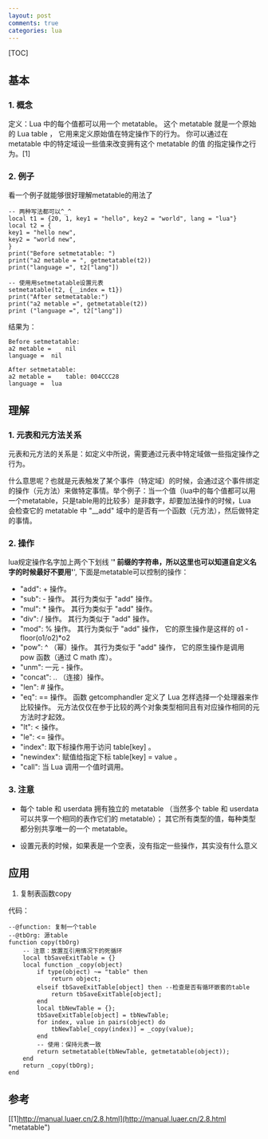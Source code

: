 ```yaml
---
layout: post
comments: true
categories: lua
---
```

[TOC]

## 基本

### 1. 概念
定义：Lua 中的每个值都可以用一个 metatable。 这个 metatable 就是一个原始的 Lua table ， 它用来定义原始值在特定操作下的行为。 你可以通过在 metatable 中的特定域设一些值来改变拥有这个 metatable 的值 的指定操作之行为。[1]





### 2. 例子

看一个例子就能够很好理解metatable的用法了

    -- 两种写法都可以^_^
	local t1 = {20, 1, key1 = "hello", key2 = "world", lang = "lua"}
	local t2 = {
	key1 = "hello new",
	key2 = "world new",
	}
	print("Before setmetatable: ")
	print("a2 metable = ", getmetatable(t2))
	print("language =", t2["lang"])

	-- 使用用setmetatable设置元表
	setmetatable(t2, {__index = t1})
	print("After setmetatable:")
	print("a2 metable =", getmetatable(t2))
	print ("language =", t2["lang"])

结果为：

    Before setmetatable: 
	a2 metable = 	nil
	language =	nil

	After setmetatable:
	a2 metable =	table: 004CCC28
	language =	lua

## 理解

### 1. 元表和元方法关系

元表和元方法的关系是：如定义中所说，需要通过元表中特定域做一些指定操作之行为。

什么意思呢？也就是元表触发了某个事件（特定域）的时候，会通过这个事件绑定的操作（元方法）来做特定事情。举个例子：当一个值（lua中的每个值都可以用一个metatable，只是table用的比较多）是非数字，却要加法操作的时候，Lua 会检查它的 metatable 中 "__add" 域中的是否有一个函数（元方法），然后做特定的事情。

### 2. 操作

lua规定操作名字加上两个下划线 '__' 前缀的字符串，所以这里也可以知道自定义名字的时候最好不要用'__', 下面是metatable可以控制的操作：

* "add": + 操作。
* "sub": - 操作。 其行为类似于 "add" 操作。
* "mul": * 操作。 其行为类似于 "add" 操作。
* "div": / 操作。 其行为类似于 "add" 操作。
* "mod": % 操作。 其行为类似于 "add" 操作， 它的原生操作是这样的 o1 - floor(o1/o2)*o2
* "pow": ^ （幂）操作。 其行为类似于 "add" 操作， 它的原生操作是调用 pow 函数（通过 C math 库）。
* "unm": 一元 - 操作。
* "concat": .. （连接）操作。
* "len": # 操作。
* "eq": == 操作。 函数 getcomphandler 定义了 Lua 怎样选择一个处理器来作比较操作。 元方法仅仅在参于比较的两个对象类型相同且有对应操作相同的元方法时才起效。
* "lt": < 操作。
* "le": <= 操作。
* "index": 取下标操作用于访问 table[key] 。
* "newindex": 赋值给指定下标 table[key] = value 。
* "call": 当 Lua 调用一个值时调用。


### 3. 注意

* 每个 table 和 userdata 拥有独立的 metatable （当然多个 table 和 userdata 可以共享一个相同的表作它们的 metatable）； 其它所有类型的值，每种类型都分别共享唯一的一个 metatable。

* 设置元表的时候，如果表是一个空表，没有指定一些操作，其实没有什么意义

## 应用

1. 复制表函数copy

代码：

	--@function: 复制一个table
	--@tbOrg: 源table
	function copy(tbOrg)
		-- 注意：放置互引用情况下的死循环
    	local tbSaveExitTable = {}
    	local function _copy(object)
	       	if type(object) ~= "table" then
	            return object;
	        elseif tbSaveExitTable[object] then	--检查是否有循环嵌套的table
	            return tbSaveExitTable[object];
	        end
	        local tbNewTable = {};
	        tbSaveExitTable[object] = tbNewTable;
	        for index, value in pairs(object) do
	            tbNewTable[_copy(index)] = _copy(value);	
	        end
			-- 使用：保持元表一致
	        return setmetatable(tbNewTable, getmetatable(object));
	    end
    	return _copy(tbOrg);
	end

## 参考

[[1]http://manual.luaer.cn/2.8.html](http://manual.luaer.cn/2.8.html "metatable")